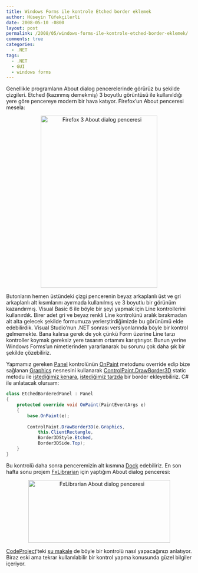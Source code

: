```yaml
---
title: Windows Forms ile kontrole Etched border eklemek
author: Hüseyin Tüfekçilerli
date: 2008-05-10 -0800
layout: post
permalink: /2008/05/windows-forms-ile-kontrole-etched-border-eklemek/
comments: true
categories:
  - .NET
tags:
  - .NET
  - GUI
  - windows forms
---
```

Genellikle programların About dialog pencerelerinde görürüz bu şekilde çizgileri. Etched (kazınmış demekmiş) 3 boyutlu görüntüsü ile kullanıldığı yere göre pencereye modern bir hava katıyor. Firefox&#8217;un About penceresi mesela:

<p align="center">
  <img src="http://huseyint.com/wp-content/uploads/2008/05/firefox3-aboutdialog1.png" alt="Firefox 3 About dialog penceresi" title="Firefox 3 About dialog penceresi" width="316" height="467" />
</p>

Butonların hemen üstündeki çizgi pencerenin beyaz arkaplanlı üst ve gri arkaplanlı alt kısımlarını ayırmada kullanılmış ve 3 boyutlu bir görünüm kazandırmış. Visual Basic 6 ile böyle bir şeyi yapmak için Line kontrollerini kullanırdık. Birer adet gri ve beyaz renkli Line kontrolünü aralık bırakmadan alt alta gelecek şekilde formumuza yerlerştirdiğimizde bu görünümü elde edebilirdik. Visual Studio&#8217;nun .NET sonrası versiyonlarında böyle bir kontrol gelmemekte. Bana kalırsa gerek de yok çünkü Form üzerine Line tarzı kontroller koymak gereksiz yere tasarım ortamını karıştırıyor. Bunun yerine Windows Forms&#8217;un nimetlerinden yararlanarak bu sorunu çok daha şık bir şekilde çözebiliriz.

Yapmamız gereken [Panel][1] kontrolünün [OnPaint][2] metodunu override edip bize sağlanan [Graphics][3] nesnesini kullanarak [ControlPaint.DrawBorder3D][4] static metodu ile [istediğimiz kenara][5], [istediğimiz tarzda][6] bir border ekleyebiliriz. C# ile anlatacak olursam:

```csharp
class EtchedBorderedPanel : Panel
{
    protected override void OnPaint(PaintEventArgs e)
    {
        base.OnPaint(e);
 
        ControlPaint.DrawBorder3D(e.Graphics, 
            this.ClientRectangle, 
            Border3DStyle.Etched, 
            Border3DSide.Top);
    }
}
```

Bu kontrolü daha sonra penceremizin alt kısmına [Dock][7] edebiliriz. En son hafta sonu projem [FxLibrarian][8] için yaptığım About dialog penceresi:

<p align="center">
  <img src="http://huseyint.com/wp-content/uploads/2008/05/fxlibrarian-aboutdialog.png" alt="FxLibrarian About dialog penceresi" title="FxLibrarian About dialog penceresi" width="385" height="170" />
</p>

[CodeProject][9]&#8216;teki [şu makale][10] de böyle bir kontrolü nasıl yapacağınızı anlatıyor. Biraz eski ama tekrar kullanılabilir bir kontrol yapma konusunda güzel bilgiler içeriyor.

 [1]: http://msdn.microsoft.com/en-us/library/system.windows.forms.panel.aspx
 [2]: http://msdn.microsoft.com/en-us/library/system.windows.forms.control.onpaint.aspx
 [3]: http://msdn.microsoft.com/en-us/library/system.drawing.graphics.aspx
 [4]: http://msdn.microsoft.com/en-us/library/b39h02xk.aspx
 [5]: http://msdn.microsoft.com/en-us/library/ezxa8z32.aspx
 [6]: http://msdn.microsoft.com/en-us/library/system.windows.forms.border3dstyle.aspx
 [7]: http://msdn.microsoft.com/en-us/library/system.windows.forms.control.dock.aspx
 [8]: http://huseyint.com/FxLibrarian/
 [9]: http://www.codeproject.com/
 [10]: http://www.codeproject.com/KB/miscctrl/DividerPanel.aspx